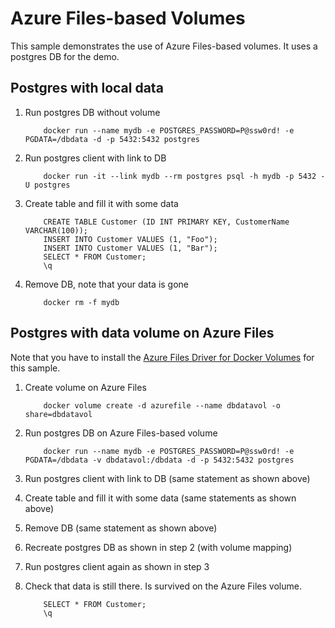 # Azure Files-based Volumes

This sample demonstrates the use of Azure Files-based volumes. It uses a postgres DB for the demo.

## Postgres with local data

1. Run postgres DB without volume
    ```
        docker run --name mydb -e POSTGRES_PASSWORD=P@ssw0rd! -e PGDATA=/dbdata -d -p 5432:5432 postgres
    ```

2. Run postgres client with link to DB
    ```
        docker run -it --link mydb --rm postgres psql -h mydb -p 5432 -U postgres
    ```

3. Create table and fill it with some data
    ```
        CREATE TABLE Customer (ID INT PRIMARY KEY, CustomerName VARCHAR(100));
        INSERT INTO Customer VALUES (1, "Foo");
        INSERT INTO Customer VALUES (1, "Bar");
        SELECT * FROM Customer;
        \q
    ```

4. Remove DB, note that your data is gone
    ```
        docker rm -f mydb
    ```

## Postgres with data volume on Azure Files

Note that you have to install the [Azure Files Driver for Docker Volumes](https://github.com/Azure/azurefile-dockervolumedriver/tree/master/contrib/init/systemd)
for this sample.

1. Create volume on Azure Files
    ```
        docker volume create -d azurefile --name dbdatavol -o share=dbdatavol
    ```

1. Run postgres DB on Azure Files-based volume
    ```
        docker run --name mydb -e POSTGRES_PASSWORD=P@ssw0rd! -e PGDATA=/dbdata -v dbdatavol:/dbdata -d -p 5432:5432 postgres
    ```

2. Run postgres client with link to DB (same statement as shown above)

3. Create table and fill it with some data (same statements as shown above)

4. Remove DB  (same statement as shown above)

5. Recreate postgres DB as shown in step 2 (with volume mapping)

6. Run postgres client again as shown in step 3

7. Check that data is still there. Is survived on the Azure Files volume.
    ```
        SELECT * FROM Customer;
        \q
    ```
